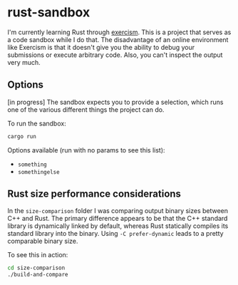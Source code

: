 # rust-sandbox
I'm currently learning Rust through
[exercism](https://exercism.org/tracks/rust). This is a project that serves as a
code sandbox while I do that. The disadvantage of an online environment like
Exercism is that it doesn't give you the ability to debug your submissions or
execute arbitrary code. Also, you can't inspect the output very much.

## Options
[in progress] The sandbox expects you to provide a selection, which runs one
of the various different things the project can do.

To run the sandbox:

```sh
cargo run
```

Options available (run with no params to see this list):
- `something`
- `somethingelse`

## Rust size performance considerations
In the `size-comparison` folder I was comparing output binary sizes
between C++ and Rust. The primary difference appears to be that the C++
standard library is dynamically linked by default, whereas Rust statically
compiles its standard library into the binary. Using `-C prefer-dynamic` leads
to a pretty comparable binary size.

To see this in action:
```sh
cd size-comparison
./build-and-compare
```
